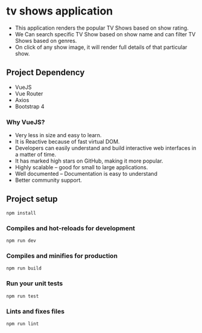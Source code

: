 # tv shows application

- This application renders the popular TV Shows based on show rating.
- We Can search specific TV Show based on show name and can filter TV Shows based on genres.
- On click of any show image, it will render full details of that particular show.

## Project Dependency

- VueJS
- Vue Router
- Axios
- Bootstrap 4

### Why VueJS?

- Very less in size and easy to learn.
- It is Reactive because of fast virtual DOM.
- Developers can easily understand and build interactive web interfaces in a matter of time.
- It has marked high stars on GitHub, making it more popular.
- Highly scalable – good for small to large applications.
- Well documented – Documentation is easy to understand
- Better community support.

## Project setup
```
npm install
```

### Compiles and hot-reloads for development
```
npm run dev
```

### Compiles and minifies for production
```
npm run build
```

### Run your unit tests
```
npm run test
```

### Lints and fixes files
```
npm run lint
```
